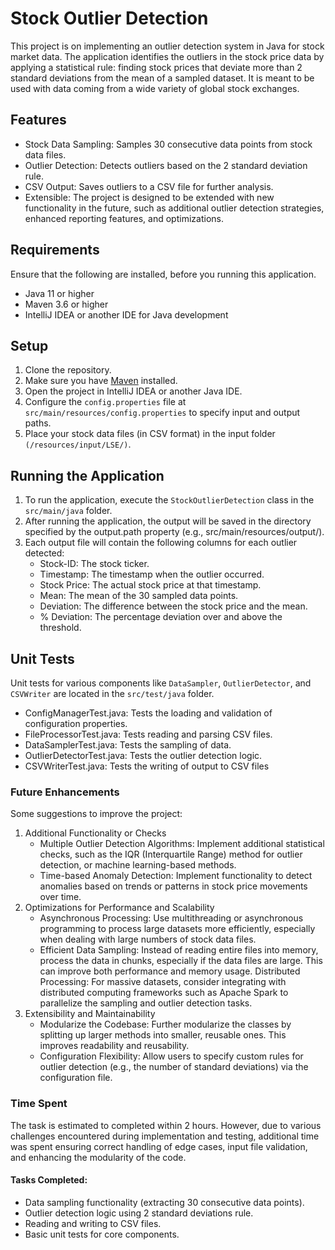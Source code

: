 # Stock Outlier Detection

This project is on implementing an outlier detection system in Java for stock market data. The application identifies 
the outliers in the stock price data by applying a statistical rule: finding stock prices that deviate more than 2 
standard deviations from the mean of a sampled dataset. It is meant to be used with data coming from a wide variety of 
global stock exchanges.

## Features
- Stock Data Sampling: Samples 30 consecutive data points from stock data files.
- Outlier Detection: Detects outliers based on the 2 standard deviation rule.
- CSV Output: Saves outliers to a CSV file for further analysis.
- Extensible: The project is designed to be extended with new functionality in the future, such as additional outlier 
detection strategies, enhanced reporting features, and optimizations.

## Requirements
Ensure that the following are installed, before you running this application.
- Java 11 or higher
- Maven 3.6 or higher
- IntelliJ IDEA or another IDE for Java development

## Setup

1. Clone the repository.
2. Make sure you have [Maven](https://maven.apache.org/) installed.
3. Open the project in IntelliJ IDEA or another Java IDE.
4. Configure the `config.properties` file at `src/main/resources/config.properties` to specify input and output paths.
5. Place your stock data files (in CSV format) in the input folder `(/resources/input/LSE/)`.

## Running the Application

1. To run the application, execute the `StockOutlierDetection` class in the `src/main/java` folder.
2. After running the application, the output will be saved in the directory specified by the output.path property 
(e.g., src/main/resources/output/).
3. Each output file will contain the following columns for each outlier detected:
   - Stock-ID: The stock ticker.
   - Timestamp: The timestamp when the outlier occurred.
   - Stock Price: The actual stock price at that timestamp.
   - Mean: The mean of the 30 sampled data points.
   - Deviation: The difference between the stock price and the mean.
   - % Deviation: The percentage deviation over and above the threshold.

## Unit Tests

Unit tests for various components like `DataSampler`, `OutlierDetector`, and `CSVWriter` are located in the 
`src/test/java` folder.
- ConfigManagerTest.java: Tests the loading and validation of configuration properties.
- FileProcessorTest.java: Tests reading and parsing CSV files.
- DataSamplerTest.java: Tests the sampling of data.
- OutlierDetectorTest.java: Tests the outlier detection logic.
- CSVWriterTest.java: Tests the writing of output to CSV files

### Future Enhancements
Some suggestions to improve the project:

1. Additional Functionality or Checks
   - Multiple Outlier Detection Algorithms: Implement additional statistical checks, such as the IQR 
   (Interquartile Range) method for outlier detection, or machine learning-based methods.
   - Time-based Anomaly Detection: Implement functionality to detect anomalies based on trends or patterns in stock 
   price movements over time.
2. Optimizations for Performance and Scalability
   - Asynchronous Processing: Use multithreading or asynchronous programming to process large datasets more efficiently,
   especially when dealing with large numbers of stock data files.
   - Efficient Data Sampling: Instead of reading entire files into memory, process the data in chunks, especially if the
   data files are large. This can improve both performance and memory usage.
   Distributed Processing: For massive datasets, consider integrating with distributed computing frameworks such as 
   Apache Spark to parallelize the sampling and outlier detection tasks.
3. Extensibility and Maintainability
   - Modularize the Codebase: Further modularize the classes by splitting up larger methods into smaller, reusable ones. 
   This improves readability and reusability.
   - Configuration Flexibility: Allow users to specify custom rules for outlier detection (e.g., the number of standard 
   deviations) via the configuration file.

### Time Spent
The task is estimated to completed within 2 hours. However, due to various challenges encountered during implementation and testing, additional time was spent ensuring correct handling of edge cases, input file validation, and enhancing the modularity of the code.

#### Tasks Completed:
- Data sampling functionality (extracting 30 consecutive data points).
- Outlier detection logic using 2 standard deviations rule.
- Reading and writing to CSV files.
- Basic unit tests for core components.